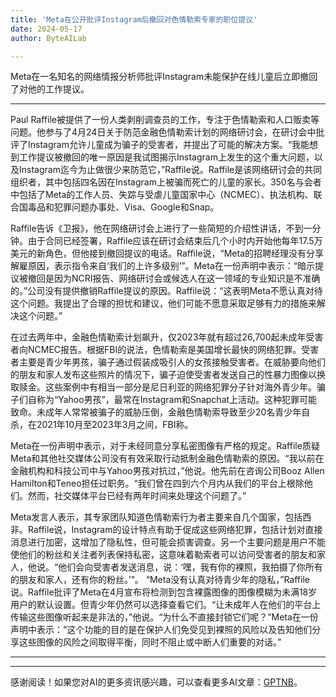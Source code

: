 ```yaml
---
title: 'Meta在公开批评Instagram后撤回对色情勒索专家的职位提议'
date: 2024-05-17
author: ByteAILab

---
```


Meta在一名知名的网络情报分析师批评Instagram未能保护在线儿童后立即撤回了对他的工作提议。

---
Paul Raffile被提供了一份人类剥削调查员的工作，专注于色情勒索和人口贩卖等问题。他参与了4月24日关于防范金融色情勒索计划的网络研讨会，在研讨会中批评了Instagram允许儿童成为骗子的受害者，并提出了可能的解决方案。“我能想到工作提议被撤回的唯一原因是我试图揭示Instagram上发生的这个重大问题，以及Instagram迄今为止做很少来防范它，”Raffile说。Raffile是该网络研讨会的共同组织者，其中包括四名因在Instagram上被骗而死亡的儿童的家长。350名与会者中包括了Meta的工作人员、失踪与受虐儿童国家中心（NCMEC）、执法机构、联合国毒品和犯罪问题办事处、Visa、Google和Snap。

Raffile告诉《卫报》，他在网络研讨会上进行了一些简短的介绍性讲话，不到一分钟。由于合同已经签署，Raffile应该在研讨会结束后几个小时内开始他每年17.5万美元的新角色，但他接到撤回提议的电话。Raffile说，“Meta的招聘经理没有分享解雇原因，表示指令来自‘我们的上许多级别’”。Meta在一份声明中表示：“暗示提议被撤回是因为NCRI报告、网络研讨会或候选人在这一领域的专业知识是不准确的。”公司没有提供撤销Raffile提议的原因。Raffile说：“这表明Meta不愿认真对待这个问题。我提出了合理的担忧和建议，他们可能不愿意采取足够有力的措施来解决这个问题。”

在过去两年中，金融色情勒索计划飙升，仅2023年就有超过26,700起未成年受害者向NCMEC报告。根据FBI的说法，色情勒索是美国增长最快的网络犯罪。受害者主要是青少年男孩，骗子通过假装成吸引人的女孩接触受害者。在威胁要向他们的朋友和家人发布这些照片的情况下，骗子迫使受害者发送自己的性暴力图像以换取赎金。这些案例中有相当一部分是尼日利亚的网络犯罪分子针对海外青少年。骗子们自称为“Yahoo男孩”，最常在Instagram和Snapchat上活动。这种犯罪可能致命。未成年人常常被骗子的威胁压倒，金融色情勒索导致至少20名青少年自杀，在2021年10月至2023年3月之间，FBI称。

Meta在一份声明中表示，对于未经同意分享私密图像有严格的规定。Raffile质疑Meta和其他社交媒体公司没有有效采取行动抵制金融色情勒索的原因。“我以前在金融机构和科技公司中与Yahoo男孩对抗过，”他说。他先前在咨询公司Booz Allen Hamilton和Teneo担任过职务。“我们曾在四到六个月内从我们的平台上根除他们。然而，社交媒体平台已经有两年时间来处理这个问题了。”

Meta发言人表示，其专家团队知道色情勒索行为者主要来自几个国家，包括西非。Raffile说，Instagram的设计特点有助于促成这些网络犯罪，包括计划对直接消息进行加密，这增加了隐私性，但可能会损害调查。另一个主要问题是用户不能使他们的粉丝和关注者列表保持私密，这意味着勒索者可以访问受害者的朋友和家人，他说。“他们会向受害者发送消息，说：‘嘿，我有你的裸照，我拍摄了你所有的朋友和家人，还有你的粉丝。’”。 “Meta没有认真对待青少年的隐私，”Raffile说。Raffile批评了Meta在4月宣布将检测到包含裸露图像的图像模糊为未满18岁用户的默认设置。但青少年仍然可以选择查看它们。“让未成年人在他们的平台上传输这些图像听起来是非法的，”他说。“为什么不直接封锁它们呢？”Meta在一份声明中表示：“这个功能的目的是在保护人们免受见到裸照的风险以及告知他们分享这些图像的风险之间取得平衡，同时不阻止或中断人们重要的对话。”

---
---
感谢阅读！如果您对AI的更多资讯感兴趣，可以查看更多AI文章：[GPTNB](https://gptnb.com)。